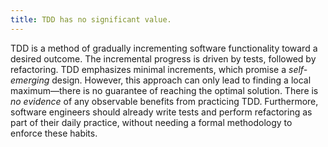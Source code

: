 ```yaml
---
title: TDD has no significant value.
---
```


TDD is a method of gradually incrementing software functionality toward a desired outcome. The incremental progress is driven by tests, followed by refactoring. TDD emphasizes minimal increments, which promise a _self-emerging_ design. However, this approach can only lead to finding a local maximum—there is no guarantee of reaching the optimal solution. There is _no evidence_ of any observable benefits from practicing TDD. Furthermore, software engineers should already write tests and perform refactoring as part of their daily practice, without needing a formal methodology to enforce these habits.
